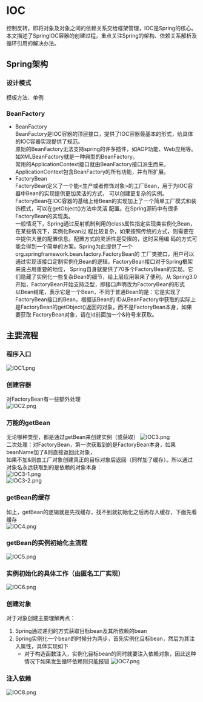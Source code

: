 # IOC
控制反转，即将对象及对象之间的依赖关系交给框架管理，IOC是Spring的核心。  
本文描述了SpringIOC容器的创建过程，重点关注Spring的架构、依赖关系解析及循环引用的解决办法。

## Spring架构

### 设计模式

模板方法、单例

### BeanFactory
* BeanFactory  
   	BeanFactory是IOC容器的顶层接口，提供了IOC容器最基本的形式，给具体的IOC容器实现提供了规范。  
   	    原始的BeanFactory无法支持spring的许多插件，如AOP功能、Web应用等。  
   	    如XMLBeanFactory就是一种典型的BeanFactory。  
   	常用的ApplicationContext接口就由BeanFactory接口派生而来，ApplicationContext包含BeanFactory的所有功能，并有所扩展。
* FactoryBean  
 		FactoryBean定义了一个能<生产或者修饰对象>的工厂Bean，用于为IOC容器中Bean的实现提供更加灵活的方式，
 	可以创建更复杂的实例。  
 	    FactoryBean在IOC容器的基础上给Bean的实现加上了一个简单工厂模式和装饰模式，可以在getObject()方法中灵活
 	配置。在Spring源码中有很多FactoryBean的实现类。  
 		一般情况下，Spring通过反射机制利用<bean>的class属性指定实现类实例化Bean，在某些情况下，实例化Bean过
 	程比较复杂，如果按照传统的方式，则需要在<bean>中提供大量的配置信息。配置方式的灵活性是受限的，这时采用编
 	码的方式可能会得到一个简单的方案。Spring为此提供了一个org.springframework.bean.factory.FactoryBean的
 	工厂类接口，用户可以通过实现该接口定制实例化Bean的逻辑。FactoryBean接口对于Spring框架来说占用重要的地位，
 	Spring自身就提供了70多个FactoryBean的实现。它们隐藏了实例化一些复杂Bean的细节，给上层应用带来了便利。从
 	Spring3.0开始，FactoryBean开始支持泛型，即接口声明改为FactoryBean<T>的形式  
 		以Bean结尾，表示它是一个Bean，不同于普通Bean的是：它是实现了FactoryBean<T>接口的Bean，根据该Bean的
 	ID从BeanFactory中获取的实际上是FactoryBean的getObject()返回的对象，而不是FactoryBean本身，如果要获取
    FactoryBean对象，请在id前面加一个&符号来获取。

## 主要流程
### 程序入口
![IOC1.png](images/IOC1.png)
### 创建容器
对FactoryBean有一些额外处理  
![IOC2.png](images/IOC2.png)
### 万能的getBean
无论哪种类型，都是通过getBean来创建实例（或获取）
![IOC3.png](images/IOC3.png)  
二次处理：对FactoryBean，第一次获取到的是FactoryBean本身，如果beanName加了&则直接返回此对象，  
如果不加&则由工厂对象创建真正的目标对象后返回（同样加了缓存）。所以通过对象名永远获取到的是依赖的对象本身：  
![IOC3-1.png](images/IOC3-1.png)  
![IOC3-2.png](images/IOC3-2.png)
### getBean的缓存
如上，getBean的逻辑就是先找缓存，找不到就初始化之后再存入缓存，下面先看缓存  
![IOC4.png](images/IOC4.png)
### getBean的实例初始化主流程
![IOC5.png](images/IOC5.png)
### 实例初始化的具体工作（由匿名工厂实现）
![IOC6.png](images/IOC6.png)
### 创建对象
对于对象创建主要理解两点：
1. Spring通过递归的方式获取目标bean及其所依赖的bean
2. Spring实例化一个bean的时候分为两步，首先实例化目标bean，然后为其注入属性，具体实现如下
   * 对于构造函数注入，实例化目标bean的同时就要注入依赖对象，因此这种情况下如果发生循环依赖则只能报错
![IOC7.png](images/IOC7.png)
### 注入依赖
![IOC8.png](images/IOC8.png)